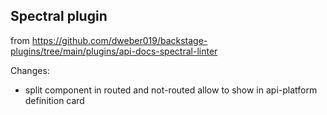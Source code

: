 ## Spectral plugin 

from https://github.com/dweber019/backstage-plugins/tree/main/plugins/api-docs-spectral-linter

Changes:
- split component in routed and not-routed
  allow to show in api-platform definition card
